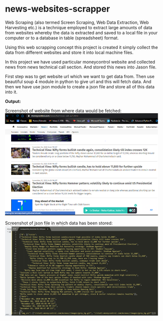 # news-websites-scrapper

Web Scraping (also termed Screen Scraping, Web Data Extraction, Web Harvesting etc.) is a technique employed to extract large amounts of data from websites whereby the data is extracted and saved to a local file in your computer or to a database in table (spreadsheet) format.

Using this web scrapping concept this project is created it simply collect the data from different websites and store it into local machine files.

In this project we have used particular moneycontrol website and collected news from news technical call section. And stored this news into Jason file.

First step was to get website url which we want to get data from. Then use beautiful soup 4 module in python to give url and this will fetch data. And then we have use json module to create a json file and store all of this data into it.

**Output:**

Screenshot of website from where data would be fetched:
![image](/Output/newspaper.PNG)

Screenshot of json file in which data has been stored:
![image](/Output/json_output_file.PNG)
